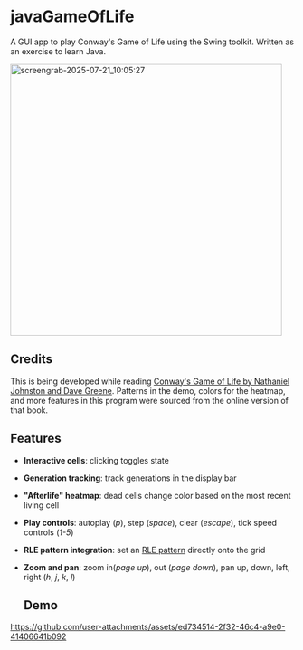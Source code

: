 # javaGameOfLife

A GUI app to play Conway's Game of Life using the Swing toolkit. Written as an exercise to learn Java.

<p float="left">
<img width="480" height="480" alt="screengrab-2025-07-21_10:05:27" src="https://github.com/user-attachments/assets/a80376b0-d1ca-4f11-be3e-ca9cd98d9bee" />
</p>

## Credits

This is being developed while reading [Conway's Game of Life by Nathaniel Johnston and Dave Greene](https://conwaylife.com/book/). Patterns in the demo, colors for the heatmap, and more features in this program were sourced from the online version of that book.

## Features

- **Interactive cells**: clicking toggles state
- **Generation tracking**: track generations in the display bar
- **"Afterlife" heatmap**: dead cells change color based on the most recent living cell
- **Play controls**: autoplay (*p*), step (*space*), clear (*escape*), tick speed controls (*1-5*)
- **RLE pattern integration**: set an [RLE pattern](https://conwaylife.com/wiki/Run_Length_Encoded) directly onto the grid
- **Zoom and pan**: zoom in(*page up*), out (*page down*), pan up, down, left, right (*h*, *j*, *k*, *l*)
  
  ## Demo

https://github.com/user-attachments/assets/ed734514-2f32-46c4-a9e0-41406641b092

